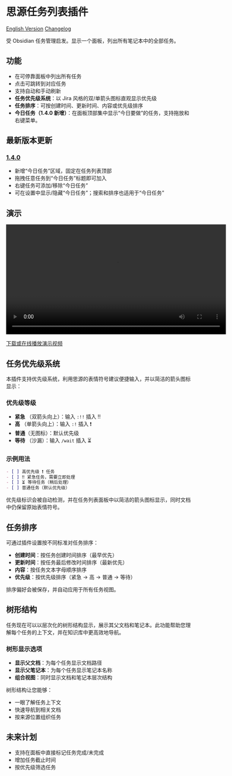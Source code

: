 # 思源任务列表插件

[English Version](./README.md)
[Changelog](./CHANGELOG.md)

受 Obsidian 任务管理启发。显示一个面板，列出所有笔记本中的全部任务。

## 功能

- 在可停靠面板中列出所有任务
- 点击可跳转到对应任务
- 支持自动和手动刷新
- **任务优先级系统**：以 Jira 风格的双/单箭头图标直观显示优先级
- **任务排序**：可按创建时间、更新时间、内容或优先级排序
- **今日任务（1.4.0 新增）**：在面板顶部集中显示“今日要做”的任务，支持拖放和右键菜单。

## 最新版本更新

### [1.4.0](https://github.com/Macavity/siyuan-tasks/releases/tag/v1.4.0)

- 新增“今日任务”区域，固定在任务列表顶部
- 拖拽任意任务到“今日任务”标题即可加入
- 右键任务可添加/移除“今日任务”
- 可在设置中显示/隐藏“今日任务”；搜索和排序也适用于“今日任务”

## 演示

<video src="asset/demo.mp4" controls width="600"></video>

[下载或在线播放演示视频](asset/demo.mp4)

## 任务优先级系统

本插件支持优先级系统，利用思源的表情符号建议便捷输入，并以简洁的箭头图标显示：

### 优先级等级

- **紧急** （双箭头向上）：输入 `:!!` 插入 ‼️
- **高** （单箭头向上）：输入 `:!` 插入 ❗
- **普通**（无图标）：默认优先级
- **等待** （沙漏）：输入 `/wait` 插入 ⏳

### 示例用法

```markdown
- [ ] 高优先级 ❗ 任务
- [ ] ‼️ 紧急任务，需要立即处理
- [ ] ⏳ 等待任务（稍后处理）
- [ ] 普通任务（默认优先级）
```

优先级标识会被自动检测，并在任务列表面板中以简洁的箭头图标显示，同时文档中仍保留原始表情符号。

## 任务排序

可通过插件设置按不同标准对任务排序：

- **创建时间**：按任务创建时间排序（最早优先）
- **更新时间**：按任务最后修改时间排序（最新优先）
- **内容**：按任务文本字母顺序排序
- **优先级**：按优先级排序（紧急 → 高 → 普通 → 等待）

排序偏好会被保存，并自动应用于所有任务视图。

## 树形结构

任务现在可以以层次化的树形结构显示，展示其父文档和笔记本。此功能帮助您理解每个任务的上下文，并在知识库中更高效地导航。

### 树形显示选项

- **显示父文档**：为每个任务显示文档路径
- **显示父笔记本**：为每个任务显示笔记本名称
- **组合视图**：同时显示文档和笔记本层次结构

树形结构让您能够：

- 一眼了解任务上下文
- 快速导航到相关文档
- 按来源位置组织任务

## 未来计划

- 支持在面板中直接标记任务完成/未完成
- 增加任务截止时间
- 按优先级筛选任务
